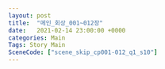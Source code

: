 ```yaml
---
layout: post
title:  "메인_회상_001~012장"
date:   2021-02-14 23:00:00 +0000
categories: Main
Tags: Story Main
SceneCode: ["scene_skip_cp001-012_q1_s10"]
---
```

